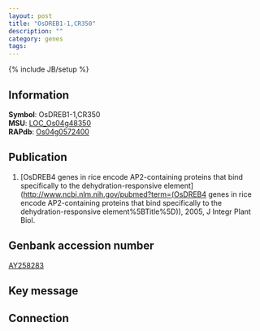 ```yaml
---
layout: post
title: "OsDREB1-1,CR350"
description: ""
category: genes
tags: 
---
```

{% include JB/setup %}

## Information
__Symbol__: OsDREB1-1,CR350  
__MSU__: [LOC_Os04g48350](http://rice.plantbiology.msu.edu/cgi-bin/ORF_infopage.cgi?orf=LOC_Os04g48350)  
__RAPdb__: [Os04g0572400](http://rapdb.dna.affrc.go.jp/viewer/gbrowse_details/irgsp1?name=Os04g0572400)  

## Publication
1. [OsDREB4 genes in rice encode AP2-containing proteins that bind specifically to the dehydration-responsive element](http://www.ncbi.nlm.nih.gov/pubmed?term=(OsDREB4 genes in rice encode AP2-containing proteins that bind specifically to the dehydration-responsive element%5BTitle%5D)), 2005, J Integr Plant Biol.

## Genbank accession number
[AY258283](http://www.ncbi.nlm.nih.gov/nuccore/AY258283)

## Key message

## Connection


